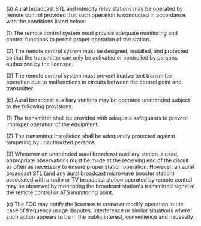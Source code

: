 (a) Aural broadcast STL and intercity relay stations may be operated by remote control provided that such operation is conducted in accordance with the conditions listed below:
              

(1) The remote control system must provide adequate monitoring and control functions to permit proper operation of the station.

(2) The remote control system must be designed, installed, and protected so that the transmitter can only be activated or controlled by persons authorized by the licensee.

(3) The remote control system must prevent inadvertent transmitter operation due to malfunctions in circuits between the control point and transmitter.

(b) Aural broadcast auxiliary stations may be operated unattended subject to the following provisions:

(1) The transmitter shall be provided with adequate safeguards to prevent improper operation of the equipment.

(2) The transmitter installation shall be adequately protected against tampering by unauthorized persons.

(3) Whenever an unattended aural broadcast auxiliary station is used, appropriate observations must be made at the receiving end of the circuit as often as necessary to ensure proper station operation. However, an aural broadcast STL (and any aural broadcast microwave booster station) associated with a radio or TV broadcast station operated by remote control may be observed by monitoring the broadcast station's transmitted signal at the remote control or ATS monitoring point.

(c) The FCC may notify the licensee to cease or modify operation in the case of frequency usage disputes, interference or similar situations where such action appears to be in the public interest, convenience and necessity.

